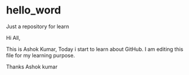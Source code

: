 # hello_word
Just a repository for learn

Hi All,

This is Ashok Kumar, Today i start to learn about GitHub. I am editing this file for my learning purpose.

Thanks
Ashok kumar
